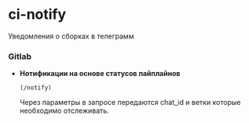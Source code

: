 # ci-notify

Уведомления о сборках в телеграмм

### Gitlab

* **Нотификации на основе статусов пайплайнов**

   `(/notify)`

   Через параметры в запросе передаются chat_id и ветки которые необходимо отслеживать.
   

